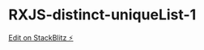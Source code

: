 # RXJS-distinct-uniqueList-1

[Edit on StackBlitz ⚡️](https://stackblitz.com/edit/rxjs-distinct-example-uijxnx)